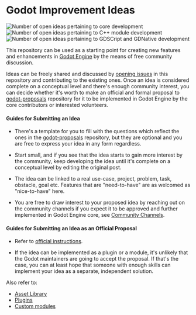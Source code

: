 Godot Improvement Ideas
=======================

![Number of open ideas pertaining to core development](https://img.shields.io/github/issues-raw/godot-community/godot-ideas/core?color=%23B5A224&label=core%20ideas)
![Number of open ideas pertaining to C++ module development](https://img.shields.io/github/issues-raw/godot-community/godot-ideas/module?color=%234466ff&label=module%20ideas)
![Number of open ideas pertaining to GDSCript and GDNative development](https://img.shields.io/github/issues-raw/godot-community/godot-ideas/plugin?color=%23965FE8&label=plugin%20ideas)

This repository can be used as a starting point for creating new features and 
enhancements in [Godot Engine](https://github.com/godotengine/godot) by the means 
of free community discussion.

Ideas can be freely shared and discussed by [opening issues](https://github.com/Xrayez/godot-ideas/issues/new?assignees=&labels=&template=idea-proposal.md&title=) in this repository and
contributing to the existing ones. Once an idea is considered complete on a conceptual 
level and there's enough community interest, you can decide whether it's worth to 
make an official and formal proposal to [godot-proposals](https://github.com/godotengine/godot-proposals)
repository for it to be implemented in Godot Engine by the core contributors or
interested volunteers.

#### Guides for Submitting an Idea

* There's a template for you to fill with the questions which reflect the ones in 
the [godot-proposals](https://github.com/godotengine/godot-proposals) repository, 
but they are optional and you are free to express your idea in any form regardless.

* Start small, and if you see that the idea starts to gain more interest by the 
community, keep developing the idea until it's complete on a conceptual level by
editing the original post.

* The idea can be linked to a real use-case, project, problem, task, obstacle, 
goal etc. Features that are "need-to-have" are as welcomed as "nice-to-have" here.

* You are free to draw interest to your proposed idea by reaching out on the 
community channels if you expect it to be approved and further implemented 
in Godot Engine core, see [Community Channels](http://docs.godotengine.org/en/stable/community/channels.html).

#### Guides for Submitting an Idea as an Official Proposal

* Refer to [official instructions](https://github.com/godotengine/godot-proposals/blob/master/README.md).

* If the idea can be implemented as a plugin or a module, it's unlikely that
the Godot maintainers are going to accept the proposal. If that's the case, you 
can at least hope that someone with enough skills can implement your idea as 
a separate, independent solution.

Also refer to:

* [Asset Library](https://docs.godotengine.org/en/latest/tutorials/assetlib/what_is_assetlib.html)
* [Plugins](https://docs.godotengine.org/en/latest/tutorials/plugins/index.html)
* [Custom modules](https://docs.godotengine.org/en/latest/development/cpp/custom_modules_in_cpp.html)
